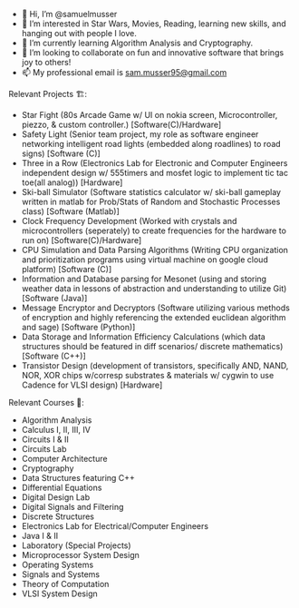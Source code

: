 - 👋 Hi, I’m @samuelmusser
- 👀 I’m interested in Star Wars, Movies, Reading, learning new skills, and hanging out with people I love.
- 🌱 I’m currently learning Algorithm Analysis and Cryptography.
- 💞️ I’m looking to collaborate on fun and innovative software that brings joy to others!
- 📫 My professional email is sam.musser95@gmail.com

Relevant Projects 🏗️:
- Star Fight (80s Arcade Game w/ UI on nokia screen, Microcontroller, piezzo, & custom controller.) [Software(C)/Hardware]
- Safety Light (Senior team project, my role as software engineer networking intelligent road lights (embedded along roadlines) to road signs) [Software (C)]
- Three in a Row (Electronics Lab for Electronic and Computer Engineers independent design w/ 555timers and mosfet logic to implement tic tac toe(all analog)) [Hardware]
- Ski-ball Simulator (Software statistics calculator w/ ski-ball gameplay written in matlab for Prob/Stats of Random and Stochastic Processes class) [Software (Matlab)]  
- Clock Frequency Development (Worked with crystals and microcontrollers (seperately) to create frequencies for the hardware to run on) [Software(C)/Hardware]
- CPU Simulation and Data Parsing Algorithms (Writing CPU organization and prioritization programs using virtual machine on google cloud platform) [Software (C)]
- Information and Database parsing for Mesonet (using and storing weather data in lessons of abstraction and understanding to utilize Git) [Software (Java)]
- Message Encryptor and Decryptors (Software utilizing various methods of encryption and highly referencing the extended euclidean algorithm and sage) [Software (Python)]
- Data Storage and Information Efficiency Calculations (which data structures should be featured in diff scenarios/ discrete mathematics) [Software (C++)] 
- Transistor Design (development of transistors, specifically AND, NAND, NOR, XOR chips w/corresp substrates & materials w/ cygwin to use Cadence for VLSI design) [Hardware] 

Relevant Courses 🎒:
- Algorithm Analysis
- Calculus I, II, III, IV
- Circuits I & II
- Circuits Lab
- Computer Architecture
- Cryptography
- Data Structures featuring C++
- Differential Equations
- Digital Design Lab
- Digital Signals and Filtering
- Discrete Structures
- Electronics Lab for Electrical/Computer Engineers
- Java I & II
- Laboratory (Special Projects)
- Microprocessor System Design
- Operating Systems
- Signals and Systems
- Theory of Computation
- VLSI System Design


<!---
samuelmusser/samuelmusser is a ✨ special ✨ repository because its `README.md` (this file) appears on your GitHub profile.
You can click the Preview link to take a look at your changes.
--->
